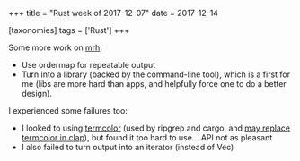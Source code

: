 +++
title = "Rust week of 2017-12-07"
date = 2017-12-14

[taxonomies]
tags = ['Rust']
+++

Some more work on [mrh][]:

- Use ordermap for repeatable output
- Turn into a library (backed by the command-line tool), which is a
  first for me (libs are more hard than apps, and helpfully force one
  to do a better design).

I experienced some failures too:

- I looked to using [termcolor] (used by ripgrep and cargo, and [may
  replace termcolor in clap]), but found it too hard to use... API
  not as pleasant
- I also failed to turn output into an iterator (instead of Vec)


[mrh]: https://crates.io/crates/mrh
[may replace termcolor in clap]: https://github.com/kbknapp/clap-rs/issues/836
[termcolor]: https://crates.io/crates/termcolor
